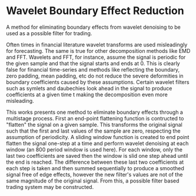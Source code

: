 # Wavelet Boundary Effect Reduction

A method for eliminating boundary effects from wavelet denoising to be used as a possible filter for trading.

Often times in financial literature wavelet transforms are used misleadingly for forecasting. The same is true for other decomposition methods like EMD and FFT. Wavelets and FFT, for instance, assume the signal is periodic for the given sample and that the signal starts and ends at 0. This is clearly false for financial time-series and methods like reflecting the boundary, zero padding, mean padding, etc do not reduce the severe deformities in boundary coefficients caused by these assumptions. Certain wavelet filters such as symlets and daubechies look ahead in the signal to produce coefficients at a given time t making the decomposition even more misleading. 

This works presents one method to eliminate boundary effects through a multistage process. First an end-point flattening function is contructed to "flatten" the signal on a given sample. This transforms the original signal such that the first and last values of the sample are zero, respecting the assumption of periodicity. A sliding window function is created to end point flatten the signal one-step at a time and perform wavelet denoising at each window (an 800 period window is used here). For each window, only the last two coefficients are saved then the window is slid one step ahead until the end is reached. The difference between these last two coefficients at each step is taken and then summed sequentially to produce a smoothed signal free of edge effects, however the new filter's values are not of the same magnitude of the original signal. From this, a possible filter based trading system may be constructed.
